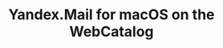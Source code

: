 ---
name: Yandex.Mail
category: Productivity
mailtoHandler: 'https://mail.yandex.com/compose?mailto=%s'
title: Yandex.Mail for macOS on the WebCatalog
key: yandex-mail
fullUrl: 'https://mail.yandex.com'
hostname: mail.yandex.com

---